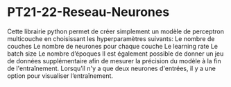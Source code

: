 # PT21-22-Reseau-Neurones

Cette librairie python permet de créer simplement un modèle de perceptron multicouche en choisissant les hyperparamètres suivants:
Le nombre de couches
Le nombre de neurones pour chaque couche
Le learning rate
Le batch size
Le nombre d’époques
Il est également possible de donner un jeu de données supplémentaire afin de mesurer la précision du modèle à la fin de l'entraînement. Lorsqu’il n'y a que deux neurones d'entrées, il y a une option pour visualiser l’entraînement.